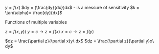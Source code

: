 $y = f(x)$
$dy = (\frac{dy}{dx})dx$ - is a messure of sensitivity
$k = \tan(\alpha)= \frac{dy}{dx}$

Functions of multiple variables

$z = f(x,y))$
$y = c \to z = f(x)$
$x = c \to z = f(y)$

$dz = \frac{\partial z}{\partial x}y\ dx$
$dz = \frac{\partial z}{\partial y}x\ dy$

